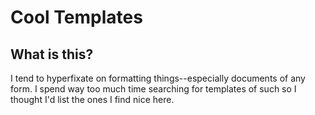 # Cool Templates

## What is this? 

I tend to hyperfixate on formatting things--especially documents of any form. I spend way too much time searching for templates of such so I thought I'd list the ones I find nice here. 
